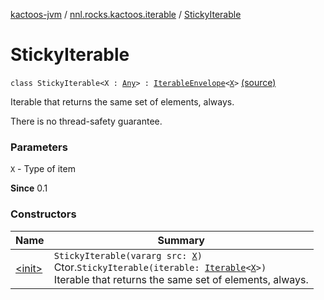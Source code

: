 [kactoos-jvm](../../index.md) / [nnl.rocks.kactoos.iterable](../index.md) / [StickyIterable](./index.md)

# StickyIterable

`class StickyIterable<X : `[`Any`](https://kotlinlang.org/api/latest/jvm/stdlib/kotlin/-any/index.html)`> : `[`IterableEnvelope`](../-iterable-envelope/index.md)`<`[`X`](index.md#X)`>` [(source)](https://github.com/neonailol/kactoos/blob/master/kactoos-jvm/src/main/kotlin/nnl/rocks/kactoos/iterable/StickyIterable.kt#L18)

Iterable that returns the same set of elements, always.

There is no thread-safety guarantee.

### Parameters

`X` - Type of item

**Since**
0.1

### Constructors

| Name | Summary |
|---|---|
| [&lt;init&gt;](-init-.md) | `StickyIterable(vararg src: `[`X`](index.md#X)`)`<br>Ctor.`StickyIterable(iterable: `[`Iterable`](https://kotlinlang.org/api/latest/jvm/stdlib/kotlin.collections/-iterable/index.html)`<`[`X`](index.md#X)`>)`<br>Iterable that returns the same set of elements, always. |
